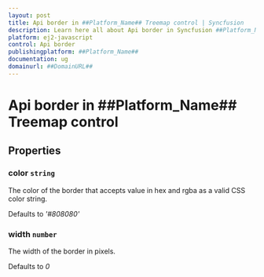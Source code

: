 ```yaml
---
layout: post
title: Api border in ##Platform_Name## Treemap control | Syncfusion
description: Learn here all about Api border in Syncfusion ##Platform_Name## Treemap control of Syncfusion Essential JS 2 and more.
platform: ej2-javascript
control: Api border 
publishingplatform: ##Platform_Name##
documentation: ug
domainurl: ##DomainURL##
---
```


# Api border in ##Platform_Name## Treemap control

## Properties

### color `string`

The color of the border that accepts value in hex and rgba as a valid CSS color string.

Defaults to *'#808080'*

### width `number`

The width of the border in pixels.

Defaults to *0*
